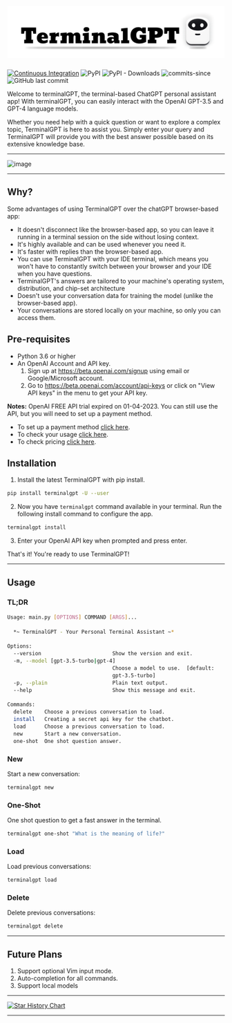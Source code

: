 # ![TerminalGPT](logo.png)

[![Continuous Integration](https://github.com/adamyodinsky/TerminalGPT/actions/workflows/MainCI.yml/badge.svg?branch=main)](https://github.com/adamyodinsky/TerminalGPT/actions/workflows/main.yml) ![PyPI](https://img.shields.io/pypi/v/terminalgpt) ![PyPI - Downloads](https://img.shields.io/pypi/dm/terminalgpt) ![commits-since](https://img.shields.io/github/commits-since/adamyodinsky/TerminalGPT/latest) ![GitHub last commit](https://img.shields.io/github/last-commit/adamyodinsky/terminalgpt)

Welcome to terminalGPT, the terminal-based ChatGPT personal assistant app!
With terminalGPT, you can easily interact with the OpenAI GPT-3.5 and GPT-4 language models.

Whether you need help with a quick question or want to explore a complex topic, TerminalGPT is here to assist you. Simply enter your query and TerminalGPT will provide you with the best answer possible based on its extensive knowledge base.

---

<img width="910" alt="image" src="https://user-images.githubusercontent.com/27074934/229319537-f332923d-f92e-4d91-8d5e-d26d8997341e.png">

---

## Why?

Some advantages of using TerminalGPT over the chatGPT browser-based app:

- It doesn't disconnect like the browser-based app, so you can leave it running in a terminal session on the side without losing context.
- It's highly available and can be used whenever you need it.
- It's faster with replies than the browser-based app.
- You can use TerminalGPT with your IDE terminal, which means you won't have to constantly switch between your browser and your IDE when you have questions.
- TerminalGPT's answers are tailored to your machine's operating system, distribution, and chip-set architecture
- Doesn't use your conversation data for training the model (unlike the browser-based app).
- Your conversations are stored locally on your machine, so only you can access them.

## Pre-requisites

- Python 3.6 or higher
- An OpenAI Account and API key.
   1. Sign up at <https://beta.openai.com/signup> using email or Google/Microsoft account.
   2. Go to <https://beta.openai.com/account/api-keys> or click on "View API keys" in the menu to get your API key.

**Notes:** OpenAI FREE API trial expired on 01-04-2023. You can still use the API, but you will need to set up a payment method.

- To set up a payment method [click here](https://platform.openai.com/account/billing/payment-methods).
- To check your usage [click here](https://platform.openai.com/account/usage).
- To check pricing [click here](https://openai.com/pricing#language-models).

## Installation

1. Install the latest TerminalGPT with pip install.

```sh
pip install terminalgpt -U --user
```

2. Now you have `terminalgpt` command available in your terminal. Run the following install command to configure the app.

```sh
terminalgpt install
```

3. Enter your OpenAI API key when prompted and press enter.

That's it! You're ready to use TerminalGPT!

---

## Usage

### TL;DR

```sh
Usage: main.py [OPTIONS] COMMAND [ARGS]...

  *~ TerminalGPT - Your Personal Terminal Assistant ~*

Options:
  --version                       Show the version and exit.
  -m, --model [gpt-3.5-turbo|gpt-4]
                                  Choose a model to use.  [default:
                                  gpt-3.5-turbo]
  -p, --plain                     Plain text output.
  --help                          Show this message and exit.

Commands:
  delete    Choose a previous conversation to load.
  install   Creating a secret api key for the chatbot.
  load      Choose a previous conversation to load.
  new       Start a new conversation.
  one-shot  One shot question answer.
```

### New

Start a new conversation:

```sh
terminalgpt new
```

### One-Shot

One shot question to get a fast answer in the terminal.

```sh
terminalgpt one-shot "What is the meaning of life?"
```

### Load

Load previous conversations:

```sh
terminalgpt load
```

### Delete

Delete previous conversations:

```sh
terminalgpt delete
```

---

## Future Plans

1. Support optional Vim input mode.
2. Auto-completion for all commands.
3. Support local models

---

[![Star History Chart](https://api.star-history.com/svg?repos=adamyodinsky/TerminalGPT&type=Date)](https://star-history.com/#bytebase/star-history&Date)

---

